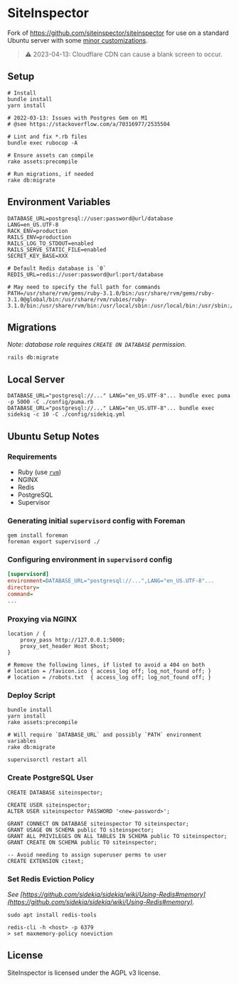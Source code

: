 # SiteInspector

Fork of https://github.com/siteinspector/siteinspector for use on a standard Ubuntu server with some [minor
customizations](https://github.com/siteinspector/siteinspector/compare/master...diglactic:siteinspector:main).

> ⚠️ 2023-04-13: Cloudflare CDN can cause a blank screen to occur.

## Setup

```shell
# Install
bundle install
yarn install

# 2022-03-13: Issues with Postgres Gem on M1
# @see https://stackoverflow.com/a/70316977/2535504

# Lint and fix *.rb files
bundle exec rubocop -A

# Ensure assets can compile
rake assets:precompile  

# Run migrations, if needed
rake db:migrate
```

## Environment Variables

```dotenv
DATABASE_URL=postgresql://user:password@url/database
LANG=en_US.UTF-8
RACK_ENV=production
RAILS_ENV=production
RAILS_LOG_TO_STDOUT=enabled
RAILS_SERVE_STATIC_FILE=enabled
SECRET_KEY_BASE=XXX

# Default Redis database is `0`
REDIS_URL=redis://user:password@url:port/database

# May need to specify the full path for commands
PATH=/usr/share/rvm/gems/ruby-3.1.0/bin:/usr/share/rvm/gems/ruby-3.1.0@global/bin:/usr/share/rvm/rubies/ruby-3.1.0/bin:/usr/share/rvm/bin:/usr/local/sbin:/usr/local/bin:/usr/sbin:/usr/bin:/sbin:/bin:/usr/games:/usr/local/games:/snap/bin:/home/siteinspector/.rvm/bin
```

## Migrations

_Note: database role requires `CREATE ON DATABASE` permission._

```shell
rails db:migrate
```

## Local Server

```shell
DATABASE_URL="postgresql://..." LANG="en_US.UTF-8"... bundle exec puma -p 5000 -C ./config/puma.rb
DATABASE_URL="postgresql://..." LANG="en_US.UTF-8"... bundle exec sidekiq -c 10 -C ./config/sidekiq.yml
```

## Ubuntu Setup Notes

### Requirements

- Ruby (use [`rvm`](https://github.com/rvm/ubuntu_rvm))
- NGINX
- Redis
- PostgreSQL
- Supervisor

### Generating initial `supervisord` config with Foreman

```shell
gem install foreman
foreman export supervisord ./
```

### Configuring environment in `supervisord` config

```ini
[supervisord]
environment=DATABASE_URL="postgresql://...",LANG="en_US.UTF-8"...
directory=
command=
...
```

### Proxying via NGINX

```shell
location / {
    proxy_pass http://127.0.0.1:5000;
    proxy_set_header Host $host;    
}

# Remove the following lines, if listed to avoid a 404 on both
# location = /favicon.ico { access_log off; log_not_found off; }
# location = /robots.txt  { access_log off; log_not_found off; }
```

### Deploy Script

```shell
bundle install
yarn install
rake assets:precompile

# Will require `DATABASE_URL` and possibly `PATH` environment variables
rake db:migrate

supervisorctl restart all
```

### Create PostgreSQL User

```postgresql
CREATE DATABASE siteinspector;

CREATE USER siteinspector;
ALTER USER siteinspector PASSWORD '<new-password>';

GRANT CONNECT ON DATABASE siteinspector TO siteinspector;
GRANT USAGE ON SCHEMA public TO siteinspector;
GRANT ALL PRIVILEGES ON ALL TABLES IN SCHEMA public TO siteinspector;
GRANT CREATE ON SCHEMA public TO siteinspector;

-- Avoid needing to assign superuser perms to user
CREATE EXTENSION citext;
```

### Set Redis Eviction Policy

_See [https://github.com/sidekiq/sidekiq/wiki/Using-Redis#memory](https://github.com/sidekiq/sidekiq/wiki/Using-Redis#memory)._

```shell
sudo apt install redis-tools

redis-cli -h <host> -p 6379
> set maxmemory-policy noeviction
```

## License

SiteInspector is licensed under the AGPL v3 license.
